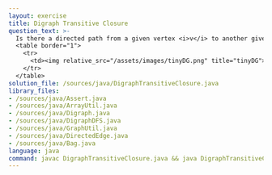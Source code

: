 ```yaml
---
layout: exercise
title: Digraph Transitive Closure
question_text: >-
  Is there a directed path from a given vertex <i>v</i> to another given vertex <i>w</i>?
  <table border="1">
    <tr>
      <td><img relative_src="/assets/images/tinyDG.png" title="tinyDG"></td>
    </tr>
  </table>
solution_file: /sources/java/DigraphTransitiveClosure.java
library_files:
- /sources/java/Assert.java
- /sources/java/ArrayUtil.java
- /sources/java/Digraph.java
- /sources/java/DigraphDFS.java
- /sources/java/GraphUtil.java
- /sources/java/DirectedEdge.java
- /sources/java/Bag.java
language: java
command: javac DigraphTransitiveClosure.java && java DigraphTransitiveClosure
---
```

